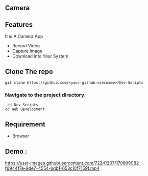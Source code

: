## Camera

## Features
It is A Camera App
- Record Video
- Capture Image
- Download into Your System

## Clone The repo
` git clone https://github.com/<your-github-username>/Dev-Scripts `
### Navigate to the project directory.
` cd Dev-Scripts`   
`cd Web Development`      

## Requirement
- Browser

## Demo :


https://user-images.githubusercontent.com/72241207/170609082-f6944f7e-9de7-4554-bdb1-653c10f7159f.mp4

